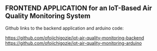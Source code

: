 ## FRONTEND APPLICATION for an IoT-Based Air Quality Monitoring System

Github links to the backend application and arduino code:

https://github.com/ofojichigozie/iot-air-quality-monitoring-backend<br>
https://github.com/ofojichigozie/iot-air-quality-monitoring-arduino